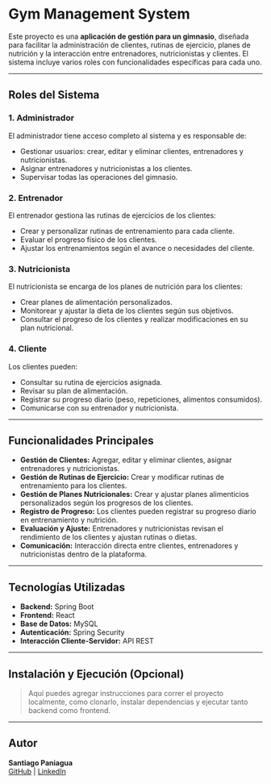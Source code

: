 # Gym Management System

Este proyecto es una **aplicación de gestión para un gimnasio**, diseñada para facilitar la administración de clientes, rutinas de ejercicio, planes de nutrición y la interacción entre entrenadores, nutricionistas y clientes. El sistema incluye varios roles con funcionalidades específicas para cada uno.

---

## Roles del Sistema

### 1. Administrador
El administrador tiene acceso completo al sistema y es responsable de:

- Gestionar usuarios: crear, editar y eliminar clientes, entrenadores y nutricionistas.
- Asignar entrenadores y nutricionistas a los clientes.
- Supervisar todas las operaciones del gimnasio.

### 2. Entrenador
El entrenador gestiona las rutinas de ejercicios de los clientes:

- Crear y personalizar rutinas de entrenamiento para cada cliente.
- Evaluar el progreso físico de los clientes.
- Ajustar los entrenamientos según el avance o necesidades del cliente.

### 3. Nutricionista
El nutricionista se encarga de los planes de nutrición para los clientes:

- Crear planes de alimentación personalizados.
- Monitorear y ajustar la dieta de los clientes según sus objetivos.
- Consultar el progreso de los clientes y realizar modificaciones en su plan nutricional.

### 4. Cliente
Los clientes pueden:

- Consultar su rutina de ejercicios asignada.
- Revisar su plan de alimentación.
- Registrar su progreso diario (peso, repeticiones, alimentos consumidos).
- Comunicarse con su entrenador y nutricionista.

---

## Funcionalidades Principales

- **Gestión de Clientes:** Agregar, editar y eliminar clientes, asignar entrenadores y nutricionistas.
- **Gestión de Rutinas de Ejercicio:** Crear y modificar rutinas de entrenamiento para los clientes.
- **Gestión de Planes Nutricionales:** Crear y ajustar planes alimenticios personalizados según los progresos de los clientes.
- **Registro de Progreso:** Los clientes pueden registrar su progreso diario en entrenamiento y nutrición.
- **Evaluación y Ajuste:** Entrenadores y nutricionistas revisan el rendimiento de los clientes y ajustan rutinas o dietas.
- **Comunicación:** Interacción directa entre clientes, entrenadores y nutricionistas dentro de la plataforma.

---

## Tecnologías Utilizadas

- **Backend:** Spring Boot
- **Frontend:** React
- **Base de Datos:** MySQL
- **Autenticación:** Spring Security
- **Interacción Cliente-Servidor:** API REST

---

## Instalación y Ejecución (Opcional)

> Aquí puedes agregar instrucciones para correr el proyecto localmente, como clonarlo, instalar dependencias y ejecutar tanto backend como frontend.

---

## Autor

**Santiago Paniagua**  
[GitHub](https://github.com/PaniaguaSanty) | [LinkedIn](https://linkedin.com/in/santiago-paniagua-dev/)

